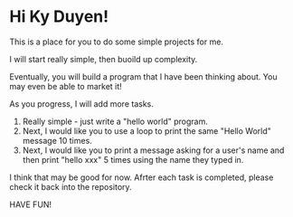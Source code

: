 # Hi Ky Duyen!

This is a place for you to do some simple projects for me.  

I will start really simple, then buoild up complexity.  

Eventually, you will build a program that I have been thinking about.  You may even be able to market it!

As you progress, I will add more tasks.

1. Really simple - just write a "hello world" program.
1. Next, I would like you to use a loop to print the same "Hello World" message 10 times.
1. Next, I would like you to print a message asking for a user's name and then print "hello xxx" 5 times using the name they typed in.

I think that may be good for now.  Afrter each task is completed, please check it back into the repository.

HAVE FUN!
